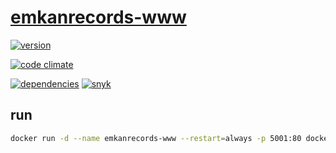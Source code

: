 # [emkanrecords-www](https://emkanrecords.com/)

[![version](https://img.shields.io/github/v/release/bamdadsabbagh/emkanrecords-www)](#-emkan-records)

[![code climate](https://api.codeclimate.com/v1/badges/d03ca633f0cac75c7520/maintainability)](#-emkan-records)

[![dependencies](https://img.shields.io/david/bamdadsabbagh/emkanrecords-www)](#-emkan-records)
[![snyk](https://img.shields.io/snyk/vulnerabilities/github/bamdadsabbagh/emkanrecords-www)](#-emkan-records)

## run

```bash
docker run -d --name emkanrecords-www --restart=always -p 5001:80 docker.pkg.github.com/bamdadsabbagh/emkanrecords-www/emkanrecords-www:latest
```
